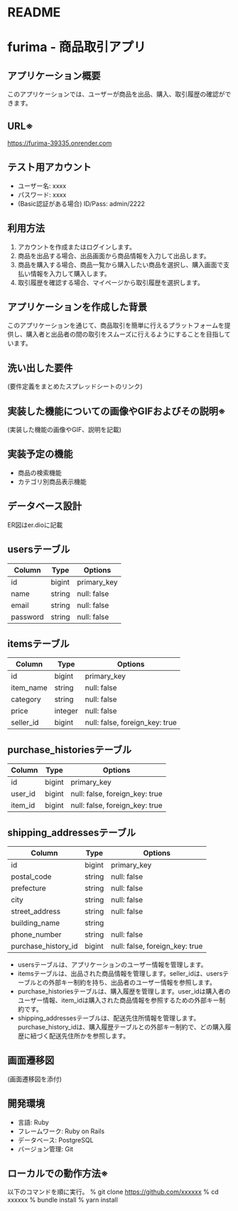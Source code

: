 # README
# furima - 商品取引アプリ

## アプリケーション概要
このアプリケーションでは、ユーザーが商品を出品、購入、取引履歴の確認ができます。

## URL※
https://furima-39335.onrender.com

## テスト用アカウント
- ユーザー名: xxxx
- パスワード: xxxx
- (Basic認証がある場合) ID/Pass: admin/2222

## 利用方法
1. アカウントを作成またはログインします。
2. 商品を出品する場合、出品画面から商品情報を入力して出品します。
3. 商品を購入する場合、商品一覧から購入したい商品を選択し、購入画面で支払い情報を入力して購入します。
4. 取引履歴を確認する場合、マイページから取引履歴を選択します。

## アプリケーションを作成した背景
このアプリケーションを通じて、商品取引を簡単に行えるプラットフォームを提供し、購入者と出品者の間の取引をスムーズに行えるようにすることを目指しています。

## 洗い出した要件
(要件定義をまとめたスプレッドシートのリンク)

## 実装した機能についての画像やGIFおよびその説明※
(実装した機能の画像やGIF、説明を記載)

## 実装予定の機能
- 商品の検索機能
- カテゴリ別商品表示機能

## データベース設計
ER図はer.dioに記載

## usersテーブル
| Column      | Type   | Options     |
| ----------- | ------ | ----------- |
| id          | bigint | primary_key |
| name        | string | null: false |
| email       | string | null: false |
| password    | string | null: false |

## itemsテーブル
| Column      | Type   | Options                        |
| ----------- | ------ | ------------------------------ |
| id          | bigint | primary_key                    |
| item_name   | string | null: false                    |
| category    | string | null: false                    |
| price       | integer| null: false                    |
| seller_id   | bigint | null: false, foreign_key: true |

## purchase_historiesテーブル
| Column      | Type   | Options                        |
| ----------- | ------ | ------------------------------ |
| id          | bigint | primary_key                    |
| user_id     | bigint | null: false, foreign_key: true |
| item_id     | bigint | null: false, foreign_key: true |

## shipping_addressesテーブル
| Column            | Type   | Options                        |
| ----------------- | ------ | ------------------------------ |
| id                | bigint | primary_key                    |
| postal_code       | string | null: false                    |
| prefecture        | string | null: false                    |
| city              | string | null: false                    |
| street_address    | string | null: false                    |
| building_name     | string |                                |
| phone_number      | string | null: false                    |
| purchase_history_id| bigint| null: false, foreign_key: true |

- usersテーブルは、アプリケーションのユーザー情報を管理します。
- itemsテーブルは、出品された商品情報を管理します。seller_idは、usersテーブルとの外部キー制約を持ち、出品者のユーザー情報を参照します。
- purchase_historiesテーブルは、購入履歴を管理します。user_idは購入者のユーザー情報、item_idは購入された商品情報を参照するための外部キー制約です。
- shipping_addressesテーブルは、配送先住所情報を管理します。purchase_history_idは、購入履歴テーブルとの外部キー制約で、どの購入履歴に紐づく配送先住所かを参照します。

## 画面遷移図
(画面遷移図を添付)

## 開発環境
- 言語: Ruby
- フレームワーク: Ruby on Rails
- データベース: PostgreSQL
- バージョン管理: Git

## ローカルでの動作方法※
 以下のコマンドを順に実行。
 % git clone https://github.com/xxxxxx
 % cd xxxxxx
 % bundle install
 % yarn install


